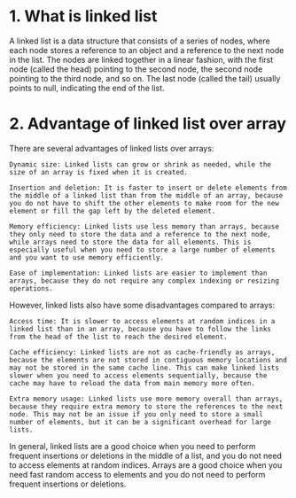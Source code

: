 # 1. What is linked list 
A linked list is a data structure that consists of a series of nodes, where each node stores a reference to an object and a reference to the next node in the list. The nodes are linked together in a linear fashion, with the first node (called the head) pointing to the second node, the second node pointing to the third node, and so on. The last node (called the tail) usually points to null, indicating the end of the list.

# 2. Advantage of linked list over array

There are several advantages of linked lists over arrays:

    Dynamic size: Linked lists can grow or shrink as needed, while the size of an array is fixed when it is created.

    Insertion and deletion: It is faster to insert or delete elements from the middle of a linked list than from the middle of an array, because you do not have to shift the other elements to make room for the new element or fill the gap left by the deleted element.

    Memory efficiency: Linked lists use less memory than arrays, because they only need to store the data and a reference to the next node, while arrays need to store the data for all elements. This is especially useful when you need to store a large number of elements and you want to use memory efficiently.

    Ease of implementation: Linked lists are easier to implement than arrays, because they do not require any complex indexing or resizing operations.

However, linked lists also have some disadvantages compared to arrays:

    Access time: It is slower to access elements at random indices in a linked list than in an array, because you have to follow the links from the head of the list to reach the desired element.

    Cache efficiency: Linked lists are not as cache-friendly as arrays, because the elements are not stored in contiguous memory locations and may not be stored in the same cache line. This can make linked lists slower when you need to access elements sequentially, because the cache may have to reload the data from main memory more often.

    Extra memory usage: Linked lists use more memory overall than arrays, because they require extra memory to store the references to the next node. This may not be an issue if you only need to store a small number of elements, but it can be a significant overhead for large lists.

In general, linked lists are a good choice when you need to perform frequent insertions or deletions in the middle of a list, and you do not need to access elements at random indices. Arrays are a good choice when you need fast random access to elements and you do not need to perform frequent insertions or deletions.